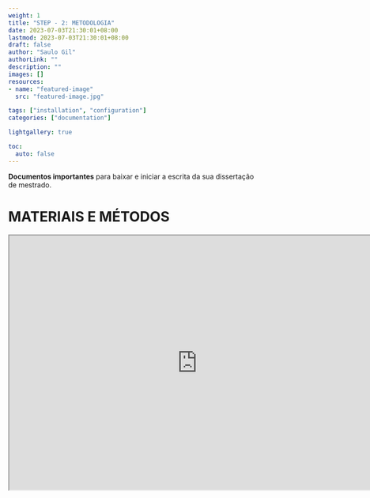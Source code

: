 ```yaml
---
weight: 1
title: "STEP - 2: METODOLOGIA"
date: 2023-07-03T21:30:01+08:00 
lastmod: 2023-07-03T21:30:01+08:00
draft: false
author: "Saulo Gil"
authorLink: ""
description: ""
images: []
resources:
- name: "featured-image"
  src: "featured-image.jpg"

tags: ["installation", "configuration"]
categories: ["documentation"]

lightgallery: true

toc:
  auto: false
---
```


**Documentos importantes** para baixar e iniciar a escrita da sua dissertação de mestrado.

<!--more-->

# MATERIAIS E MÉTODOS 


<iframe width="760" height="515" src="https://www.youtube.com/embed/6A5EpqqDOdk" data-external= "1" > </iframe>